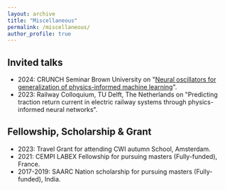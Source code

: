 ```yaml
---
layout: archive
title: "Miscellaneous"
permalink: /miscellaneous/
author_profile: true
---
```


## Invited talks
 - 2024: CRUNCH Seminar Brown University on "[Neural oscillators for generalization of physics-informed machine learning](https://www.youtube.com/watch?v=zJExHI-MYvE&t=1367s)".
 - 2023: Railway Colloquium, TU Delft, The Netherlands on "Predicting traction return current in electric railway systems through physics-informed neural networks".


## Fellowship, Scholarship & Grant

- 2023: Travel Grant for attending CWI autumn School, Amsterdam.
- 2021: CEMPI LABEX Fellowship for pursuing masters (Fully-funded), France.
- 2017-2019: SAARC Nation scholarship for pursuing masters (Fully-funded), India.
